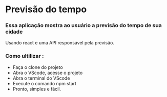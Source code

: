 # Previsão do tempo

### Essa aplicação mostra ao usuário a previsão do tempo de sua cidade

Usando react e uma API responsável pela previsão.

### Como ultilizar :
- Faça o clone do projeto
- Abra o VScode, acesse o projeto
- Abra o terminal do VScode
- Execute o comando npm start
- Pronto, simples e fácil.
